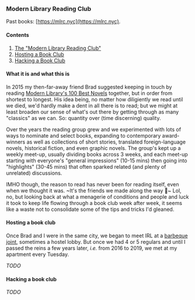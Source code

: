 ### Modern Library Reading Club

Past books: [https://mlrc.nyc](https://mlrc.nyc).

#### Contents

1. [The "Modern Library Reading Club"](https://github.com/slackwing/feathers/tree/master/03%20-%20Modern%20Library%20Reading%20Club#the-modern-library-reading-club-mlrcnyc)
1. [Hosting a Book Club](https://github.com/slackwing/feathers/tree/master/03%20-%20Modern%20Library%20Reading%20Club#hosting-a-book-club)
1. [Hacking a Book Club](https://github.com/slackwing/feathers/tree/master/03%20-%20Modern%20Library%20Reading%20Club#hacking-a-book-club)

#### What it is and what this is

In 2015 my then-far-away friend Brad suggested keeping in touch by reading [Modern Library's 100 Best Novels](http://www.modernlibrary.com/top-100/100-best-novels/) together, but in order from shortest to longest. His idea being, no matter how diligiently we read until we died, we'd hardly make a dent in all there is to read; but we might at least broaden our sense of what's out there by getting through as many "classics" as we can. So: quantity over (time discerning) quality.

Over the years the reading group grew and we experimented with lots of ways to nominate and select books, expanding to contemporary award-winners as well as collections of short stories, translated foreign-language novels, historical fiction, and even graphic novels. The group's kept up a weekly meet-up, usually dividing books across 3 weeks, and each meet-up starting with everyone's "general impressions" (10-15 mins) then going into "highlights" (30-45 mins) that often sparked related (and plenty of unrelated) discussions. 

IMHO though, the reason to read has never been for reading itself, even when we thought it was. ~It's the friends we made along the way 🌈~ Lol, no, but looking back at what a menagerie of conditions and people and luck it took to keep life flowing through a book club week after week, it seems like a waste not to consolidate some of the tips and tricks I'd gleaned.

#### Hosting a book club

Once Brad and I were in the same city, we began to meet IRL at a [barbeque joint](https://www.yelp.com/biz/john-brown-smokehouse-long-island-city-3), sometimes a hostel lobby. But once we had 4 or 5 regulars and until I passed the reins a few years later, _i.e._ from 2016 to 2019, we met at my apartment every Tuesday.

_TODO_

#### Hacking a book club

_TODO_
